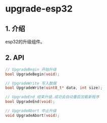 # upgrade-esp32

## 1. 介绍
esp32的升级组件。

## 2. API
```c
// UpgradeBegin 开始升级
bool UpgradeBegin(void);

// UpgradeWrite 写入数据
bool UpgradeWrite(uint8_t* data, int size);

// UpgradeEnd 结束升级.成功会自动重启加载新程序
bool UpgradeEnd(void);

// UpgradeAbort 中止升级
void UpgradeAbort(void);
```
